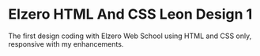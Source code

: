 # Elzero HTML And CSS Leon Design 1
The first design coding with Elzero Web School using HTML and CSS only, responsive with my enhancements.
